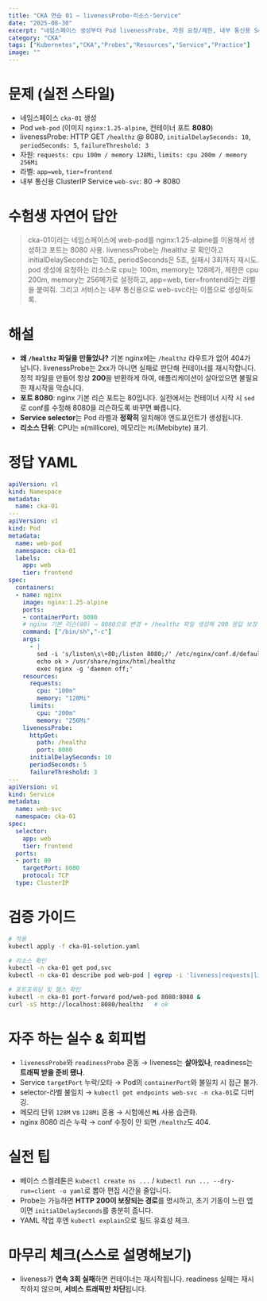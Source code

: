 ```yaml
---
title: "CKA 연습 01 — livenessProbe·리소스·Service"
date: "2025-08-30"
excerpt: "네임스페이스 생성부터 Pod livenessProbe, 자원 요청/제한, 내부 통신용 Service까지 실전 스타일 문제로 풀어보고, 수험생 자연어 답안을 YAML로 변환해 해설합니다."
category: "CKA"
tags: ["Kubernetes","CKA","Probes","Resources","Service","Practice"]
image: ""
---
```


# 문제 (실전 스타일)
- 네임스페이스 `cka-01` 생성
- Pod `web-pod` (이미지 `nginx:1.25-alpine`, 컨테이너 포트 **8080**)
- livenessProbe: HTTP GET `/healthz` @ 8080, `initialDelaySeconds: 10`, `periodSeconds: 5`, `failureThreshold: 3`
- 자원: `requests: cpu 100m / memory 128Mi`, `limits: cpu 200m / memory 256Mi`
- 라벨: `app=web`, `tier=frontend`
- 내부 통신용 ClusterIP Service `web-svc`: 80 → 8080

# 수험생 자연어 답안
> cka-01이라는 네임스페이스에 web-pod를 nginx:1.25-alpine를 이용해서 생성하고 포트는 8080 사용. livenessProbe는 /healthz 로 확인하고 initialDelaySeconds는 10초, periodSeconds은 5초, 실패시 3회까지 재시도. pod 생성에 요청하는 리소스로 cpu는 100m, memory는 128메가, 제한은 cpu 200m, memory는 256메가로 설정하고, app=web, tier=frontend라는 라벨을 붙여줘. 그리고 서비스는 내부 통신용으로 web-svc라는 이름으로 생성하도록.

# 해설
- **왜 `/healthz` 파일을 만들었나?** 기본 nginx에는 `/healthz` 라우트가 없어 404가 납니다. livenessProbe는 2xx가 아니면 실패로 판단해 컨테이너를 재시작합니다. 정적 파일을 만들어 항상 **200**을 반환하게 하여, 애플리케이션이 살아있으면 불필요한 재시작을 막습니다.
- **포트 8080**: nginx 기본 리슨 포트는 80입니다. 실전에서는 컨테이너 시작 시 `sed`로 conf를 수정해 8080을 리슨하도록 바꾸면 빠릅니다.
- **Service selector**는 Pod 라벨과 **정확히** 일치해야 엔드포인트가 생성됩니다.
- **리소스 단위**: CPU는 `m`(millicore), 메모리는 `Mi`(Mebibyte) 표기.

# 정답 YAML
```yaml
apiVersion: v1
kind: Namespace
metadata:
  name: cka-01
---
apiVersion: v1
kind: Pod
metadata:
  name: web-pod
  namespace: cka-01
  labels:
    app: web
    tier: frontend
spec:
  containers:
  - name: nginx
    image: nginx:1.25-alpine
    ports:
    - containerPort: 8080
    # nginx 기본 리슨(80) → 8080으로 변경 + /healthz 파일 생성해 200 응답 보장
    command: ["/bin/sh","-c"]
    args:
      - |
        sed -i 's/listen\s\+80;/listen 8080;/' /etc/nginx/conf.d/default.conf
        echo ok > /usr/share/nginx/html/healthz
        exec nginx -g 'daemon off;'
    resources:
      requests:
        cpu: "100m"
        memory: "128Mi"
      limits:
        cpu: "200m"
        memory: "256Mi"
    livenessProbe:
      httpGet:
        path: /healthz
        port: 8080
      initialDelaySeconds: 10
      periodSeconds: 5
      failureThreshold: 3
---
apiVersion: v1
kind: Service
metadata:
  name: web-svc
  namespace: cka-01
spec:
  selector:
    app: web
    tier: frontend
  ports:
  - port: 80
    targetPort: 8080
    protocol: TCP
  type: ClusterIP
```

# 검증 가이드
```bash
# 적용
kubectl apply -f cka-01-solution.yaml

# 리소스 확인
kubectl -n cka-01 get pod,svc
kubectl -n cka-01 describe pod web-pod | egrep -i 'liveness|requests|limits|Labels'

# 포트포워딩 및 헬스 확인
kubectl -n cka-01 port-forward pod/web-pod 8080:8080 &
curl -sS http://localhost:8080/healthz   # ok
```

# 자주 하는 실수 & 회피법
- `livenessProbe`와 `readinessProbe` 혼동 → liveness는 **살아있나**, readiness는 **트래픽 받을 준비 됐나**.
- Service `targetPort` 누락/오타 → Pod의 `containerPort`와 불일치 시 접근 불가.
- selector-라벨 불일치 → `kubectl get endpoints web-svc -n cka-01`로 디버깅.
- 메모리 단위 `128M` vs `128Mi` 혼용 → 시험에선 **`Mi`** 사용 습관화.
- nginx 8080 리슨 누락 → conf 수정이 안 되면 `/healthz`도 404.

# 실전 팁
- 베이스 스켈레톤은 `kubectl create ns ...` / `kubectl run ... --dry-run=client -o yaml`로 뽑아 편집 시간을 줄입니다.
- Probe는 가능하면 **HTTP 200이 보장되는 경로**를 명시하고, 초기 기동이 느린 앱이면 `initialDelaySeconds`를 충분히 줍니다.
- YAML 작업 후엔 `kubectl explain`으로 필드 유효성 체크.

# 마무리 체크(스스로 설명해보기)
- liveness가 **연속 3회 실패**하면 컨테이너는 재시작됩니다. readiness 실패는 재시작하지 않으며, **서비스 트래픽만 차단**됩니다.
